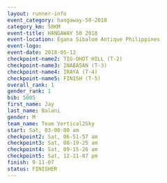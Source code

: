 ```yaml
---
layout: runner-info 
event_category: hangaway-50-2018 
category_km: 50KM 
event-title: HANGAWAY 50 2018 
event-location: Egana Sibalom Antique Philippines 
event-logo: 
event-date: 2018-05-12 
checkpoint-name2: TIG-OHOT HILL (T-2) 
checkpoint-name3: INABASAN (T-3) 
checkpoint-name4: IRAYA (T-4) 
checkpoint-name5: FINISH (T-5) 
overall_rank: 1
gender_rank: 1
bib: 5005
first_name: Jay
last_name: Balani
gender: M
team_name: Team Vertical2Sky
start: Sat, 03-00-00 am
checkpoint2: Sat, 06-51-57 am
checkpoint3: Sat, 08-19-25 am
checkpoint4: Sat, 09-15-26 am
checkpoint5: Sat, 12-11-07 pm
finish: 9-11-07
status: FINISHER
---
```

